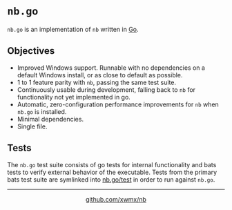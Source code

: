# `nb.go`

`nb.go` is an implementation of `nb` written in
[Go](https://golang.org/).

## Objectives

- Improved Windows support. Runnable with no dependencies on a default Windows
  install, or as close to default as possible.
- 1 to 1 feature parity with `nb`, passing the same test suite.
- Continuously usable during development, falling back to `nb` for
  functionality not yet implemented in go.
- Automatic, zero-configuration performance improvements for `nb` when `nb.go` is installed.
- Minimal dependencies.
- Single file.

## Tests

The `nb.go` test suite consists of go tests for internal functionality and
bats tests to verify external behavior of the executable. Tests from the
primary bats test suite are symlinked into
[nb.go/test](https://github.com/xwmx/nb/tree/master/nb.go/test)
in order to run against `nb.go`. 

---

<p align="center">
  <a href="https://github.com/xwmx/nb">github.com/xwmx/nb</a>
</p>
